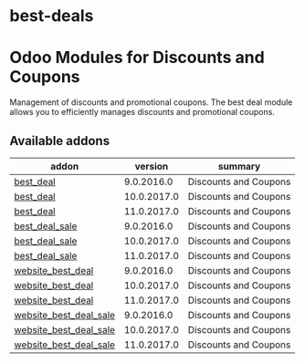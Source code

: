 # best-deals
Odoo Modules for Discounts and Coupons
======================

Management of discounts and promotional coupons.
The best deal module allows you to efficiently manages discounts and promotional coupons.

[//]: # (addons)
Available addons
----------------
addon | version | summary
--- | --- | ---
[best_deal](best_deal/) | 9.0.2016.0 | Discounts and Coupons
[best_deal](best_deal/) | 10.0.2017.0 | Discounts and Coupons
[best_deal](best_deal/) | 11.0.2017.0 | Discounts and Coupons
[best_deal_sale](best_deal_sale/) | 9.0.2016.0 | Discounts and Coupons
[best_deal_sale](best_deal_sale/) | 10.0.2017.0 | Discounts and Coupons
[best_deal_sale](best_deal_sale/) | 11.0.2017.0 | Discounts and Coupons
[website_best_deal](website_best_deal/) | 9.0.2016.0 | Discounts and Coupons
[website_best_deal](website_best_deal/) | 10.0.2017.0 | Discounts and Coupons
[website_best_deal](website_best_deal/) | 11.0.2017.0 | Discounts and Coupons
[website_best_deal_sale](website_best_deal_sale/) | 9.0.2016.0 | Discounts and Coupons
[website_best_deal_sale](website_best_deal_sale/) | 10.0.2017.0 | Discounts and Coupons
[website_best_deal_sale](website_best_deal_sale/) | 11.0.2017.0 | Discounts and Coupons

[//]: # (end addons)

